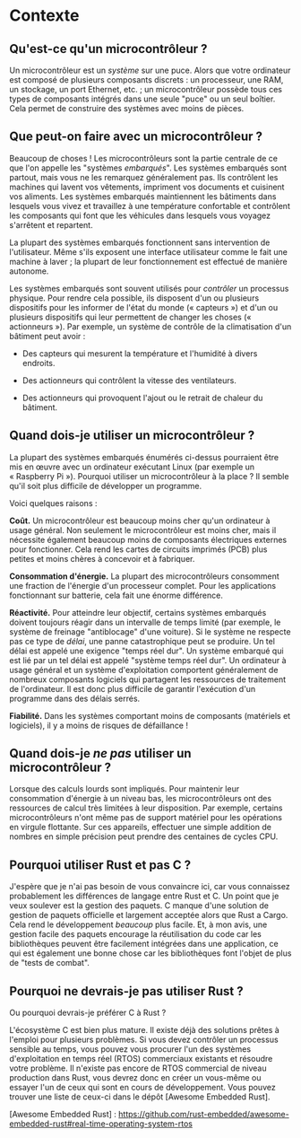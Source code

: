 # Contexte

## Qu'est-ce qu'un microcontrôleur ?

Un microcontrôleur est un *système* sur une puce. Alors que votre ordinateur est composé de plusieurs
composants discrets : un processeur, une RAM, un stockage, un port Ethernet, etc. ; un microcontrôleur possède tous ces types
de composants intégrés dans une seule "puce" ou un seul boîtier. Cela permet de construire des systèmes avec
moins de pièces.

## Que peut-on faire avec un microcontrôleur ?

Beaucoup de choses ! Les microcontrôleurs sont la partie centrale de ce que l'on appelle les "systèmes *embarqués*".
Les systèmes embarqués sont partout, mais vous ne les remarquez généralement pas. Ils contrôlent les machines qui
lavent vos vêtements, impriment vos documents et cuisinent vos aliments. Les systèmes embarqués maintiennent les bâtiments
dans lesquels vous vivez et travaillez à une température confortable et contrôlent les composants qui font que
les véhicules dans lesquels vous voyagez s'arrêtent et repartent.

La plupart des systèmes embarqués fonctionnent sans intervention de l'utilisateur. Même s'ils exposent une interface utilisateur comme le fait
une machine à laver ; la plupart de leur fonctionnement est effectué de manière autonome.

Les systèmes embarqués sont souvent utilisés pour *contrôler* un processus physique. Pour rendre cela possible, ils disposent
d'un ou plusieurs dispositifs pour les informer de l'état du monde (« capteurs ») et d'un ou plusieurs
dispositifs qui leur permettent de changer les choses (« actionneurs »). Par exemple, un système de contrôle de la climatisation d'un bâtiment
peut avoir :

- Des capteurs qui mesurent la température et l'humidité à divers endroits.

- Des actionneurs qui contrôlent la vitesse des ventilateurs.

- Des actionneurs qui provoquent l'ajout ou le retrait de chaleur du bâtiment.

## Quand dois-je utiliser un microcontrôleur ?

La plupart des systèmes embarqués énumérés ci-dessus pourraient être mis en œuvre avec un ordinateur exécutant Linux (par
exemple un « Raspberry Pi »). Pourquoi utiliser un microcontrôleur à la place ? Il semble qu'il soit plus difficile de
développer un programme.

Voici quelques raisons :

**Coût.** Un microcontrôleur est beaucoup moins cher qu'un ordinateur à usage général. Non seulement le
microcontrôleur est moins cher, mais il nécessite également beaucoup moins de composants électriques externes pour fonctionner.
Cela rend les cartes de circuits imprimés (PCB) plus petites et moins chères à concevoir et à fabriquer.

**Consommation d'énergie.** La plupart des microcontrôleurs consomment une fraction de l'énergie d'un
processeur complet. Pour les applications fonctionnant sur batterie, cela fait une énorme différence.

**Réactivité.** Pour atteindre leur objectif, certains systèmes embarqués doivent toujours réagir dans un
intervalle de temps limité (par exemple, le système de freinage "antiblocage" d'une voiture). Si le système ne respecte pas ce
type de *délai*, une panne catastrophique peut se produire. Un tel délai est appelé une exigence
"temps réel dur". Un système embarqué qui est lié par un tel délai est appelé "système temps réel dur". Un ordinateur à usage général et un système d'exploitation comportent généralement de nombreux
composants logiciels qui partagent les ressources de traitement de l'ordinateur. Il est donc plus difficile de garantir l'exécution d'un
programme dans des délais serrés.

**Fiabilité.** Dans les systèmes comportant moins de composants (matériels et logiciels), il y a moins de risques de
défaillance !

## Quand dois-je *ne pas* utiliser un microcontrôleur ?

Lorsque des calculs lourds sont impliqués. Pour maintenir leur consommation d'énergie à un niveau bas, les microcontrôleurs ont
des ressources de calcul très limitées à leur disposition. Par exemple, certains microcontrôleurs n'ont même pas
de support matériel pour les opérations en virgule flottante. Sur ces appareils, effectuer une simple
addition de nombres en simple précision peut prendre des centaines de cycles CPU.

## Pourquoi utiliser Rust et pas C ?

J'espère que je n'ai pas besoin de vous convaincre ici, car vous connaissez probablement les
différences de langage entre Rust et C. Un point que je veux soulever est la gestion des paquets. C manque d'une
solution de gestion de paquets officielle et largement acceptée alors que Rust a Cargo. Cela rend le développement
*beaucoup* plus facile. Et, à mon avis, une gestion facile des paquets encourage la réutilisation du code car les bibliothèques peuvent être
facilement intégrées dans une application, ce qui est également une bonne chose car les bibliothèques font l'objet de plus de "tests de combat".

## Pourquoi ne devrais-je pas utiliser Rust ?

Ou pourquoi devrais-je préférer C à Rust ?

L'écosystème C est bien plus mature. Il existe déjà des solutions prêtes à l'emploi pour plusieurs problèmes. Si vous devez contrôler un processus sensible au temps, vous pouvez vous procurer l'un des systèmes d'exploitation en temps réel (RTOS) commerciaux existants et résoudre votre problème. Il n'existe pas encore de RTOS commercial de niveau production dans Rust, vous devrez donc en créer un vous-même ou essayer l'un de ceux qui sont en cours de développement. Vous pouvez trouver une liste de ceux-ci dans le dépôt [Awesome Embedded Rust].

[Awesome Embedded Rust] : https://github.com/rust-embedded/awesome-embedded-rust#real-time-operating-system-rtos
